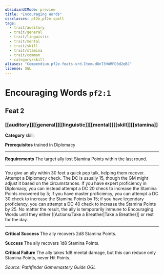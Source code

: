 ```yaml
---
obsidianUIMode: preview
title: "Encouraging Words"
cssclasses: pf2e,pf2e-spell
tags:
  - trait/auditory
  - trait/general
  - trait/linguistic
  - trait/mental
  - trait/skill
  - trait/stamina
  - trait/common
  - category/skill
aliases: "Compendium.pf2e.feats-srd.Item.dUnT3HWMFD3d2eBJ"
license: OGL
---
```

# Encouraging Words `pf2:1`
## Feat 2
### [[auditory]][[general]][[linguistic]][[mental]][[skill]][[stamina]]

**Category** skill; 



**Prerequisites** trained in Diplomacy
* * *
**Requirements** The target ally lost Stamina Points within the last round.

* * *

You give an ally within 30 feet a quick pep talk, helping them recover. Attempt a Diplomacy check. The DC is usually 15, though the GM might adjust it based on the circumstances. If you have expert proficiency in Diplomacy, you can instead attempt a DC 20 check to increase the Stamina Points recovered by 5; if you have master proficiency, you can attempt a DC 30 check to increase the Stamina Points by 15; if you have legendary proficiency, you can attempt a DC 40 check to increase the Stamina Points by 25. No matter the result, the ally is temporarily immune to Encouraging Words until they either [[Actions/Take a Breather|Take a Breather]] or rest for the day.

* * *

**Critical Success** The ally recovers 2d8 Stamina Points.

**Success** The ally recovers 1d8 Stamina Points.

**Critical Failure** The ally takes 1d8 mental damage, but this can reduce only Stamina Points, never Hit Points.

*Source: Pathfinder Gamemastery Guide*
*OGL*